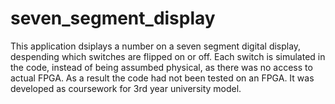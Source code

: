 # seven_segment_display

This application dsiplays a number on a seven segment digital display, despending which switches are flipped on or off. Each switch is simulated in the code, instead of being assumbed physical, as there was no access to actual FPGA. As a result the code had not been tested on an FPGA. It was developed as coursework for 3rd year university model.
